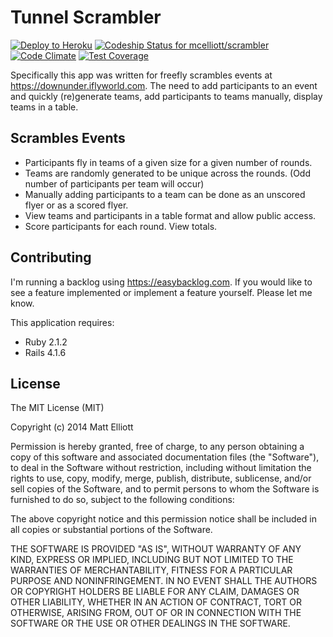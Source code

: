 Tunnel Scrambler
================

[![Deploy to Heroku](https://www.herokucdn.com/deploy/button.png)](https://heroku.com/deploy)
[ ![Codeship Status for mcelliott/scrambler](https://www.codeship.io/projects/3d69d300-4004-0132-dbbb-6a4ec2b95bb3/status)](https://www.codeship.io/projects/43726)
[![Code Climate](https://codeclimate.com/github/mcelliott/tunnelscrambler/badges/gpa.svg)](https://codeclimate.com/github/mcelliott/tunnelscrambler)
[![Test Coverage](https://codeclimate.com/github/mcelliott/tunnelscrambler/badges/coverage.svg)](https://codeclimate.com/github/mcelliott/tunnelscrambler)

Specifically this app was written for freefly scrambles events at https://downunder.iflyworld.com. The need to add participants to an event and quickly (re)generate teams, add participants to teams manually, display teams in a table.

Scrambles Events
-------------

- Participants fly in teams of a given size for a given number of rounds. 
- Teams are randomly generated to be unique across the rounds. (Odd number of participants per team will occur)
- Manually adding participants to a team can be done as an unscored flyer or as a scored flyer.
- View teams and participants in a table format and allow public access.
- Score participants for each round. View totals.

Contributing
------------

I'm running a backlog using https://easybacklog.com. If you would like to see a feature implemented or implement a feature yourself. Please let me know. 

This application requires:

- Ruby 2.1.2
- Rails 4.1.6

License
-------
The MIT License (MIT)

Copyright (c) 2014 Matt Elliott

Permission is hereby granted, free of charge, to any person obtaining a copy of this software and associated documentation files (the "Software"), to deal in the Software without restriction, including without limitation the rights to use, copy, modify, merge, publish, distribute, sublicense, and/or sell copies of the Software, and to permit persons to whom the Software is furnished to do so, subject to the following conditions:

The above copyright notice and this permission notice shall be included in all copies or substantial portions of the Software.

THE SOFTWARE IS PROVIDED "AS IS", WITHOUT WARRANTY OF ANY KIND, EXPRESS OR IMPLIED, INCLUDING BUT NOT LIMITED TO THE WARRANTIES OF MERCHANTABILITY, FITNESS FOR A PARTICULAR PURPOSE AND NONINFRINGEMENT. IN NO EVENT SHALL THE AUTHORS OR COPYRIGHT HOLDERS BE LIABLE FOR ANY CLAIM, DAMAGES OR OTHER LIABILITY, WHETHER IN AN ACTION OF CONTRACT, TORT OR OTHERWISE, ARISING FROM, OUT OF OR IN CONNECTION WITH THE SOFTWARE OR THE USE OR OTHER DEALINGS IN THE SOFTWARE.
